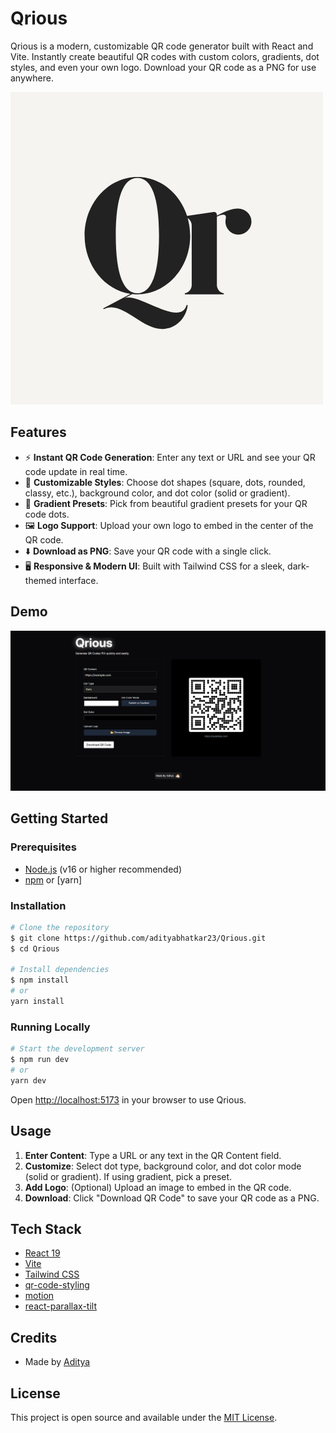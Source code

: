 # Qrious

Qrious is a modern, customizable QR code generator built with React and Vite. Instantly create beautiful QR codes with custom colors, gradients, dot styles, and even your own logo. Download your QR code as a PNG for use anywhere.

![Qrious Banner](public/Qr.png)

## Features

- ⚡ **Instant QR Code Generation**: Enter any text or URL and see your QR code update in real time.
- 🎨 **Customizable Styles**: Choose dot shapes (square, dots, rounded, classy, etc.), background color, and dot color (solid or gradient).
- 🌈 **Gradient Presets**: Pick from beautiful gradient presets for your QR code dots.
- 🖼️ **Logo Support**: Upload your own logo to embed in the center of the QR code.
- ⬇️ **Download as PNG**: Save your QR code with a single click.
- 🖥️ **Responsive & Modern UI**: Built with Tailwind CSS for a sleek, dark-themed interface.

## Demo

![Demo Screenshot](public/preview.png)

## Getting Started

### Prerequisites

- [Node.js](https://nodejs.org/) (v16 or higher recommended)
- [npm](https://www.npmjs.com/) or [yarn]

### Installation

```bash
# Clone the repository
$ git clone https://github.com/adityabhatkar23/Qrious.git
$ cd Qrious

# Install dependencies
$ npm install
# or
yarn install
```

### Running Locally

```bash
# Start the development server
$ npm run dev
# or
yarn dev
```

Open [http://localhost:5173](http://localhost:5173) in your browser to use Qrious.

## Usage

1. **Enter Content**: Type a URL or any text in the QR Content field.
2. **Customize**: Select dot type, background color, and dot color mode (solid or gradient). If using gradient, pick a preset.
3. **Add Logo**: (Optional) Upload an image to embed in the QR code.
4. **Download**: Click "Download QR Code" to save your QR code as a PNG.

## Tech Stack

- [React 19](https://react.dev/)
- [Vite](https://vitejs.dev/)
- [Tailwind CSS](https://tailwindcss.com/)
- [qr-code-styling](https://github.com/kozakdenys/qr-code-styling)
- [motion](https://motion.dev/)
- [react-parallax-tilt](https://github.com/mkosir/react-parallax-tilt)

## Credits

- Made by [Aditya](https://adityabhatkar23.github.io/portfolio/)

## License

This project is open source and available under the [MIT License](LICENSE).
